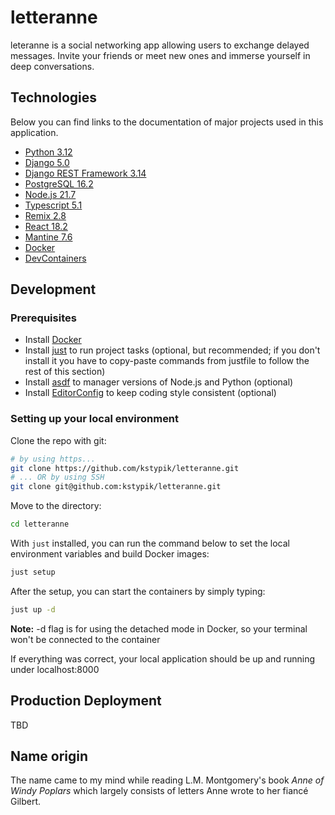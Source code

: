 # letteranne

leteranne is a social networking app allowing users to exchange delayed messages. Invite your friends or meet new ones and immerse yourself in deep conversations.

## Technologies

Below you can find links to the documentation of major projects used in this application.

- [Python 3.12](https://docs.python.org/3.12/)
- [Django 5.0](https://docs.djangoproject.com/en/5.0/)
- [Django REST Framework 3.14](https://www.django-rest-framework.org/)
- [PostgreSQL 16.2](https://www.postgresql.org/docs/16/index.html)
- [Node.js 21.7](https://nodejs.org/docs/latest-v21.x/api/index.html)
- [Typescript 5.1](https://www.typescriptlang.org/docs/)
- [Remix 2.8](https://remix.run/docs/en/2.8)
- [React 18.2](https://react.dev/learn)
- [Mantine 7.6](https://mantine.dev/getting-started/)
- [Docker](https://docs.docker.com/)
- [DevContainers](https://containers.dev/)

## Development

### Prerequisites

- Install [Docker](https://docs.docker.com/get-docker/)
- Install [just](https://github.com/casey/just) to run project tasks (optional, but recommended; if you don't install it you have to copy-paste commands from justfile to follow the rest of this section)
- Install [asdf](https://asdf-vm.com/) to manager versions of Node.js and Python (optional)
- Install [EditorConfig](https://editorconfig.org/) to keep coding style consistent (optional)

### Setting up your local environment

Clone the repo with git:

```bash
# by using https...
git clone https://github.com/kstypik/letteranne.git
# ... OR by using SSH
git clone git@github.com:kstypik/letteranne.git
```

Move to the directory:

```bash
cd letteranne
```

With `just` installed, you can run the command below to set the local environment variables and build Docker images:

```bash
just setup
```

After the setup, you can start the containers by simply typing:

```bash
just up -d
```

**Note:** -d flag is for using the detached mode in Docker, so your terminal won't be connected to the container

If everything was correct, your local application should be up and running under localhost:8000

## Production Deployment

TBD

## Name origin

The name came to my mind while reading L.M. Montgomery's book *Anne of Windy Poplars* which largely consists of letters Anne wrote to her fiancé Gilbert.
